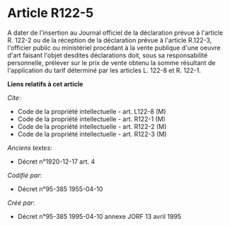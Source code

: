 # Article R122-5

A dater de l'insertion au Journal officiel de la déclaration prévue à l'article R. 122-2 ou de la réception de la déclaration
prévue à l'article R.122-3, l'officier public ou ministériel procédant à la vente publique d'une oeuvre d'art faisant l'objet
desdites déclarations doit, sous sa responsabilité personnelle, prélever sur le prix de vente obtenu la somme résultant de
l'application du tarif déterminé par les articles L. 122-8 et R. 122-1.

**Liens relatifs à cet article**

_Cite_:

  - Code de la propriété intellectuelle - art. L122-8 (M)
  - Code de la propriété intellectuelle - art. R122-1 (M)
  - Code de la propriété intellectuelle - art. R122-2 (M)
  - Code de la propriété intellectuelle - art. R122-3 (M)

_Anciens textes_:

  - Décret n°1920-12-17 art. 4

_Codifié par_:

  - Décret n°95-385 1955-04-10

_Créé par_:

  - Décret n°95-385 1995-04-10 annexe JORF 13 avril 1995

